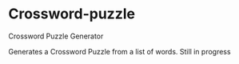 # Crossword-puzzle
Crossword Puzzle Generator

Generates a Crossword Puzzle from a list of words. 
Still in progress